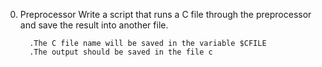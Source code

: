 0. Preprocessor
Write a script that runs a C file through the preprocessor and save the result into another file.

         .The C file name will be saved in the variable $CFILE
         .The output should be saved in the file c   
